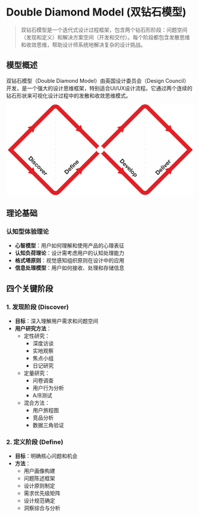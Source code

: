 # Double Diamond Model (双钻石模型)

> 双钻石模型是一个迭代式设计过程框架，包含两个钻石形阶段：问题空间（发现和定义）和解决方案空间（开发和交付）。每个阶段都包含发散思维和收敛思维，帮助设计师系统地解决复杂的设计挑战。

## 模型概述

双钻石模型（Double Diamond Model）由英国设计委员会（Design Council）开发，是一个强大的设计思维框架，特别适合UI/UX设计流程。它通过两个连续的钻石形状来可视化设计过程中的发散和收敛思维模式。

![Double Diamond Model](../images/Double_Diamond_Design.png)

## 理论基础

### 认知型体验理论
- **心智模型**：用户如何理解和使用产品的心理表征
- **认知负荷理论**：设计需考虑用户的认知处理能力
- **格式塔原则**：视觉感知组织原则在设计中的应用
- **信息处理模型**：用户如何接收、处理和存储信息

## 四个关键阶段

### 1. 发现阶段 (Discover)
- **目标**：深入理解用户需求和问题空间
- **用户研究方法**：
  - 定性研究：
    - 深度访谈
    - 实地观察
    - 焦点小组
    - 日记研究
  - 定量研究：
    - 问卷调查
    - 用户行为分析
    - A/B测试
  - 混合方法：
    - 用户旅程图
    - 竞品分析
    - 数据三角验证

### 2. 定义阶段 (Define)
- **目标**：明确核心问题和机会
- **方法**：
  - 用户画像构建
  - 问题陈述框架
  - 设计原则制定
  - 需求优先级矩阵
  - 设计规范确定
  - 洞察综合与分析